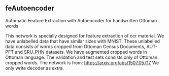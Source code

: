 ## feAutoencoder
Automatic Feature Extraction with Autoencoder for handwritten Ottoman words

This network is specially designed for feature extraction of ocr material.
We have unlabelled data that have similar sizes with MNIST. These unlabelled data consists of words cropped from Ottoman Census Documents, AUT-PFT and SRU_PHN datasets. We have augmented cropped words in Ottoman language. The validation and test sets consists only of Ottoman cropped words.
The network is from: https://arxiv.org/abs/1507.05717
We only write decoder as extra.

